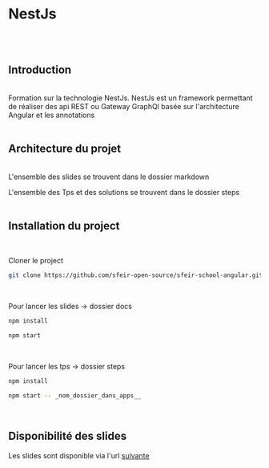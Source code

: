 # NestJs

<br><br>

## Introduction

<br>
Formation sur la technologie NestJs. NestJs est un framework permettant de réaliser des api REST ou Gateway GraphQl basée sur l'architecture Angular et les annotations
<br><br>

## Architecture du projet

<br>
L'ensemble des slides se trouvent dans le dossier markdown

L'ensemble des Tps et des solutions se trouvent dans le dossier steps
<br><br>

## Installation du project

<br>

Cloner le project

```bash
git clone https://github.com/sfeir-open-source/sfeir-school-angular.git
```

<br>

Pour lancer les slides -> dossier docs

```bash
npm install
```

```bash
npm start
```

<br>

Pour lancer les tps -> dossier steps

```bash
npm install
```

```bash
npm start -- _nom_dossier_dans_apps__
```

<br>

## Disponibilité des slides

Les slides sont disponible via l'url [suivante](https://sfeir-open-source.github.io/sfeir-school-nestjs/)
